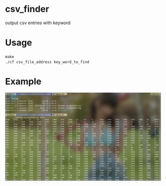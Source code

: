 # csv_finder
output csv entries with keyword

# Usage
`make`  
`./cf csv_file_address key_word_to_find`

# Example
![alt tag](https://github.com/toosyou/csv_finder/blob/master/example.png)
